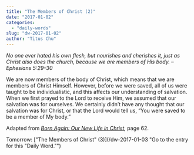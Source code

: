 ```yaml
---
title: "The Members of Christ (2)"
date: "2017-01-02"
categories: 
  - "daily-words"
slug: "dw-2017-01-02"
author: "Titus Chu"
---
```


_No one ever hated his own flesh, but nourishes and cherishes it, just as Christ also does the church, because we are members of His body._ _– Ephesians 5:29–30_

We are now members of the body of Christ, which means that we are members of Christ Himself. However, before we were saved, all of us were taught to be individualistic, and this affects our understanding of salvation. When we first prayed to the Lord to receive Him, we assumed that our salvation was for ourselves. We certainly didn’t have any thought that our salvation was for Christ, or that the Lord would tell us, “You were saved to be a member of My body.”

Adapted from _[Born Again: Our New Life in Christ](/book-born-again/ "Go to the listing for this book."),_ page 62.

Tomorrow: ["The Members of Christ" (3)](/dw-2017-01-03 "Go to the entry for this "Daily Word."")
